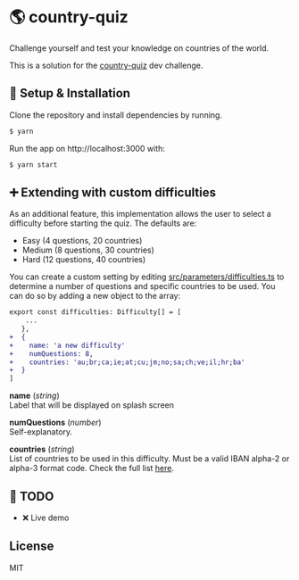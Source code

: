 # :earth_americas:  country-quiz

Challenge yourself and test your knowledge on countries of the world.

This is a solution for the [country-quiz](https://devchallenges.io/challenges/Bu3G2irnaXmfwQ8sZkw8) dev challenge.

##  :wrench: Setup & Installation
Clone the repository and install dependencies by running.

```sh
$ yarn
```
Run the app on http://localhost:3000 with:
```sh
$ yarn start
```

## :heavy_plus_sign: Extending with custom difficulties

As an additional feature, this implementation allows the user to select a difficulty before starting the quiz. The defaults are:

- Easy (4 questions, 20 countries)
- Medium (8 questions, 30 countries)
- Hard (12 questions, 40 countries)

You can create a custom setting by editing [src/parameters/difficulties.ts](src/parameters/difficulties.ts) to determine a number of questions and specific countries to be used. You can do so by adding a new object to the array:
 
```diff
export const difficulties: Difficulty[] = [ 
    ...
   },
+  {
+    name: 'a new difficulty'
+    numQuestions: 8,
+    countries: 'au;br;ca;ie;at;cu;jm;no;sa;ch;ve;il;hr;ba'
+  }
]
```

**name** (*string*)  
Label that will be displayed on splash screen

**numQuestions** (*number*)  
Self-explanatory.

**countries** (*string*)  
List of countries to be used in this difficulty. Must be a valid IBAN alpha-2 or alpha-3 format code. 
Check the full list [here](https://www.iban.com/country-codes).


## :construction:  TODO
- :x: Live demo

License
----
MIT
